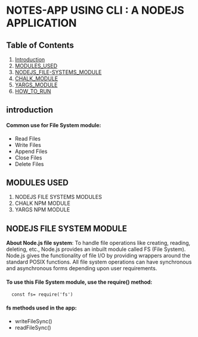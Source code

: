 # NOTES-APP USING CLI : A NODEJS APPLICATION 

## Table of Contents
1. [Introduction](#Introduction)
2. [MODULES_USED](#MODULES_USED)
3. [NODEJS_FILE-SYSTEMS_MODULE](#NODEJS_FILE-SYSTEMS_MODULE)
4. [CHALK_MODULE](#CHALK_MODULE)
5. [YARGS_MODULE](#YARGS_MODULE)
6. [HOW_TO_RUN](#HOW_TO_RUN)
## introduction
<a name="introduction"></a>



#### Common use for File System module:

- Read Files
- Write Files
- Append Files
- Close Files
- Delete Files


## MODULES USED
<a name="MODULES_USED"></a>
1. NODEJS FILE SYSTEMS MODULES
2. CHALK NPM MODULE
3. YARGS NPM MODULE


## NODEJS FILE SYSTEM MODULE
<a name="NODEJS_FILE-SYSTEMS_MODULE"></a>
**About Node.js file system**: To handle file operations like creating, reading, deleting, etc., Node.js provides an inbuilt module called FS (File System). Node.js gives the functionality of file I/O by providing wrappers around the standard POSIX functions. All file system operations can have synchronous and asynchronous forms depending upon user requirements. 
#### To use this File System module, use the require() method:
      const fs= require('fs')

#### fs methods used in the app:

- writeFileSync()
- readFileSync()


##